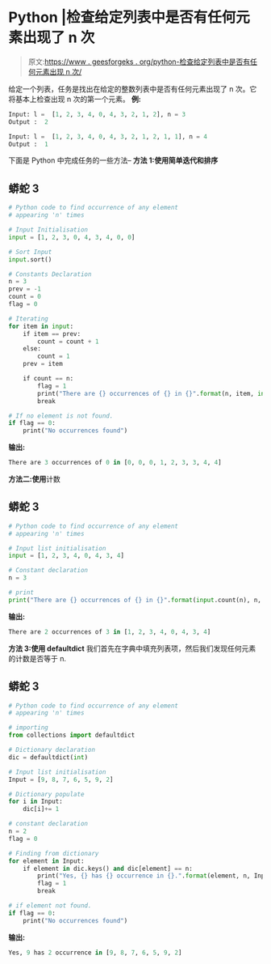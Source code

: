 # Python |检查给定列表中是否有任何元素出现了 n 次

> 原文:[https://www . geesforgeks . org/python-检查给定列表中是否有任何元素出现 n 次/](https://www.geeksforgeeks.org/python-check-if-any-element-occurs-n-times-in-given-list/)

给定一个列表，任务是找出在给定的整数列表中是否有任何元素出现了 n 次。它将基本上检查出现 n 次的第一个元素。
**例:**

```py
Input: l =  [1, 2, 3, 4, 0, 4, 3, 2, 1, 2], n = 3
Output :  2

Input: l =  [1, 2, 3, 4, 0, 4, 3, 2, 1, 2, 1, 1], n = 4
Output :  1

```

下面是 Python 中完成任务的一些方法–
**方法 1:使用简单迭代和排序**

## 蟒蛇 3

```py
# Python code to find occurrence of any element
# appearing 'n' times

# Input Initialisation
input = [1, 2, 3, 0, 4, 3, 4, 0, 0]

# Sort Input
input.sort()

# Constants Declaration
n = 3
prev = -1
count = 0
flag = 0

# Iterating
for item in input:
    if item == prev:
        count = count + 1
    else:
        count = 1
    prev = item

    if count == n:
        flag = 1
        print("There are {} occurrences of {} in {}".format(n, item, input))
        break

# If no element is not found.
if flag == 0:
    print("No occurrences found")
```

**输出:**

```py
There are 3 occurrences of 0 in [0, 0, 0, 1, 2, 3, 3, 4, 4]

```

**方法二:使用**计数

## 蟒蛇 3

```py
# Python code to find occurrence of any element
# appearing 'n' times

# Input list initialisation
input = [1, 2, 3, 4, 0, 4, 3, 4]

# Constant declaration
n = 3

# print
print("There are {} occurrences of {} in {}".format(input.count(n), n, input))
```

**输出:**

```py
There are 2 occurrences of 3 in [1, 2, 3, 4, 0, 4, 3, 4]

```

**方法 3:使用 defaultdict**
我们首先在字典中填充列表项，然后我们发现任何元素的计数是否等于 n.

## 蟒蛇 3

```py
# Python code to find occurrence of any element
# appearing 'n' times

# importing
from collections import defaultdict

# Dictionary declaration
dic = defaultdict(int)

# Input list initialisation
Input = [9, 8, 7, 6, 5, 9, 2]

# Dictionary populate
for i in Input:
    dic[i]+= 1

# constant declaration
n = 2
flag = 0

# Finding from dictionary
for element in Input:
    if element in dic.keys() and dic[element] == n:
        print("Yes, {} has {} occurrence in {}.".format(element, n, Input))
        flag = 1
        break

# if element not found.
if flag == 0:
    print("No occurrences found")
```

**输出:**

```py
Yes, 9 has 2 occurrence in [9, 8, 7, 6, 5, 9, 2]

```